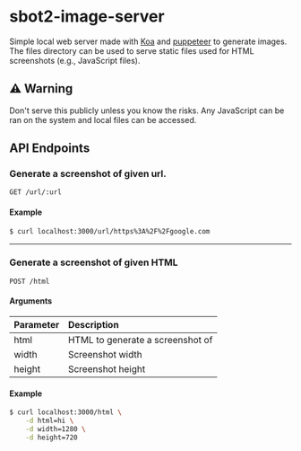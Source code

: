 # sbot2-image-server
Simple local web server made with [Koa](https://github.com/koajs/koa) and [puppeteer](https://github.com/GoogleChrome/puppeteer) to generate images. 
The files directory can be used to serve static files used for HTML screenshots (e.g., JavaScript files).

## ⚠ Warning
Don't serve this publicly unless you know the risks.  Any JavaScript can be ran on the system and local files can be accessed.

## API Endpoints
### Generate a screenshot of given url.
```
GET /url/:url
```

#### Example
```bash
$ curl localhost:3000/url/https%3A%2F%2Fgoogle.com
```

---

### Generate a screenshot of given HTML
```
POST /html
```

#### Arguments

| Parameter | Description                      |
| :-------- | :------------------------------- |
| html      | HTML to generate a screenshot of |
| width     | Screenshot width                 |
| height    | Screenshot height                |

#### Example
```bash
$ curl localhost:3000/html \
    -d html=hi \
    -d width=1280 \
    -d height=720
```